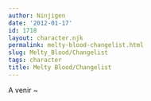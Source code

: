 ```yaml
---
author: Ninjigen
date: '2012-01-17'
id: 1718
layout: character.njk
permalink: melty-blood-changelist.html
slug: Melty_Blood/Changelist
tags: character
title: Melty Blood/Changelist
---
```


A venir \~